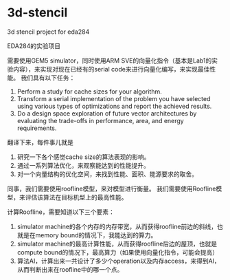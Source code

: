 # 3d-stencil
 3d stencil project for eda284

EDA284的实验项目

需要使用GEM5 simulator，同时使用ARM SVE的向量化指令（基本是Lab1的实验内容），来实现对现在已经有的serial code来进行向量化编写，来实现最佳性能。
我们具有以下任务：

1. Perform a study for cache sizes for your algorithm.
2. Transform a serial implementation of the problem you have selected using various types of optimizations and report the achieved results.
3. Do a design space exploration of future vector architectures by evaluating the trade-offs in performance, area, and energy requirements.

翻译下来，每件事儿就是
1. 研究一下各个感觉cache size的算法表现的影响。
2. 通过一系列算法优化，来观察能达到的性能提升。
3. 对一个向量结构的优化空间，来找到性能、面积、能源要求的取舍。

同事，我们需要使用roofline模型，来对模型进行衡量。
我们需要使用Roofline模型，来评估该算法在目标机型上的最高性能。

计算Roofline，需要知道以下三个要素：
1. simulator machine的各个内存的内存带宽，从而获得roofline前边的斜线，也就是在memory bound的情况下，我能达到的算力。
2. simulator machine的最高计算性能，从而获得roofline后边的屋顶，也就是compute bound的情况下，最高算力（如果使用向量化指令，可能会提高）
3. 算法AI，计算出来一共设计了多少个operation以及内存access，来得到AI，从而判断出来在roofline中的哪一个点。

